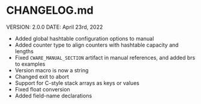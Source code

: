 # CHANGELOG.md

VERSION: 2.0.0
DATE: April 23rd, 2022

+ Added global hashtable configuration options to manual
+ Added counter type to align counters with hashtable capacity and lengths
+ Fixed `CWARE_MANUAL_SECTION` artifact in manual references, and added brs
  to examples
+ Version macro is now a string
+ Changed exit to abort
+ Support for C-style stack arrays as keys or values
+ Fixed float conversion
+ Added field-name declarations
